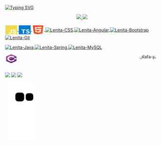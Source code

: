 [![Typing SVG](https://readme-typing-svg.herokuapp.com/?color=FFD700&size=35&center=true&vCenter=true&width=1000&lines=Hello,+my+name+is+Lenita+Maciel;I'm+from+Pernambuco,+Brazil;I+study+software+engineering;My+prounouns+is+She+/+Her;Be+Welcome!+:%29)](https://git.io/typing-svg)
<div align="center">
  
  <a href="https://github.com/LenitaM">
  <img height="180em" src="https://github-readme-stats.vercel.app/api?username=lenitam&show_icons=true&theme=codeSTACKr&include_all_commits=true&count_private=true"/>
  <img height="180em" src="https://github-readme-stats.vercel.app/api/top-langs/?username=lenitam&layout=compact&langs_count=7&theme=codeSTACKr"/>
</div>
<div style="display: inline_block"><br>

  <img align="center" alt="Lenita-Js" height="30" width="40" src="https://raw.githubusercontent.com/devicons/devicon/master/icons/javascript/javascript-plain.svg">
  <img align="center" alt="Lenita-Ts" height="30" width="40" src="https://raw.githubusercontent.com/devicons/devicon/master/icons/typescript/typescript-plain.svg">
  <img align="center" alt="Lenita-HTML" height="30" width="40" src="https://raw.githubusercontent.com/devicons/devicon/master/icons/html5/html5-original.svg">
  <img align="center" alt="Lenita-CSS" height="30" width="40"  
  src="https://cdn.jsdelivr.net/gh/devicons/devicon/icons/css3/css3-original.svg">
  <img align="center" alt="Lenita-Angular" height="30" width="40" src="https://cdn.jsdelivr.net/gh/devicons/devicon/icons/angularjs/angularjs-original.svg">
  <img align="center" alt="Lenita-Bootstrap" height="30" width="40" src="https://cdn.jsdelivr.net/gh/devicons/devicon/icons/bootstrap/bootstrap-original.svg">
  <img align="center" alt="Lenita-Git" height="30" width="40" 
  src="https://cdn.jsdelivr.net/gh/devicons/devicon/icons/git/git-original.svg">
  
  <img align="center" alt="Lenita-Java" height="30" width="40"
  src="https://cdn.jsdelivr.net/gh/devicons/devicon/icons/java/java-original.svg">
  <img align="center" alt="Lenita-Spring" height="30" width="40"
  src="https://cdn.jsdelivr.net/gh/devicons/devicon/icons/spring/spring-original.svg">
  <img align="center" alt="Lenita-MySQL" height="30" width="40"
  src="https://cdn.jsdelivr.net/gh/devicons/devicon/icons/mysql/mysql-original.svg" />
  
  <img align="center" alt="Lenita-Csharp" height="30" width="40" src="https://raw.githubusercontent.com/devicons/devicon/master/icons/csharp/csharp-original.svg">
  <img align="right" alt="Rafa-pic" height="150" style="border-radius:50px;" src="https://cdn.picrew.me/shareImg/org/202212/338224_4KIhij8i.png">
</div>
  
  ##
  
  <div> 
  <a href="https://www.instagram.com/lenitamaciel/" target="_blank"><img src="https://img.shields.io/badge/-Instagram-%23E4405F?style=for-the-badge&logo=instagram&logoColor=white" target="_blank"></a>
  <a href = "mailto:lenitamaciel.ti@gmail.com"><img src="https://img.shields.io/badge/-Gmail-%23333?style=for-the-badge&logo=gmail&logoColor=white" target="_blank"></a>
  <a href="https://www.linkedin.com/in/lenita-maciel-88208b23a/" target="_blank"><img src="https://img.shields.io/badge/-LinkedIn-%230077B5?style=for-the-badge&logo=linkedin&logoColor=white" target="_blank"></a> 
 
  ![Snake animation](https://github.com/rafaballerini/rafaballerini/blob/output/github-contribution-grid-snake.svg)
</div>


